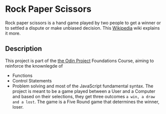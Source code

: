 # Rock Paper Scissors
Rock paper scissors is a hand game played by two people to get a winner or to settled a dispute or make unbiased decision. This [Wikipedia](https://en.wikipedia.org/wiki/Rock_paper_scissors) wiki explains it more.
## Description
This project is part of the [the Odin Project](https://www.theodinproject.com/lessons/foundations-rock-paper-scissors) Foundations Course, aiming to reinforce the knownlegde of
- Functions
- Control Statements
- Problem solving
and most of the JavaScript fundamental syntax. The project is meant to be a game played between a User and a Computer and based on their selections, they get three outcomes `a win, a draw and a lost`. The game is a Five Round game that determines the winner, loser.